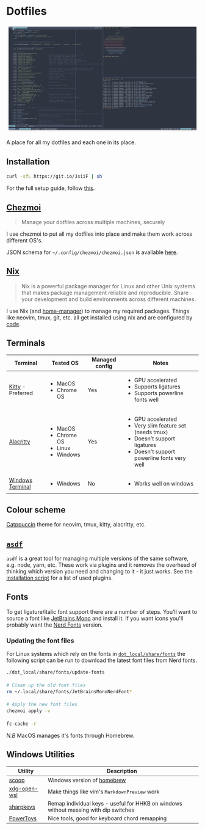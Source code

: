 # Dotfiles

![kitty screenshot](./public/kitty-screenshot.png "Kitty Screenshot")

A place for all my dotfiles and each one in its place.

## Installation

```bash
curl -sfL https://git.io/JsiiF | sh
```

For the full setup guide, follow [this](./public/installation_guide.md).

## [Chezmoi](https://www.chezmoi.io/)

> Manage your dotfiles across multiple machines, securely

I use chezmoi to put all my dotfiles into place and make them work across different OS's.

JSON schema for `~/.config/chezmoi/chezmoi.json` is available [here](./public/chezmoi-schema.json).

## [Nix](https://nixos.org/)

> Nix is a powerful package manager for Linux and other Unix systems that makes package management reliable and reproducible. Share your development and build environments across different machines.

I use Nix (and [home-manager](https://github.com/rycee/home-manager)) to manage my required packages. Things like neovim, tmux, git, etc. all get installed using nix and are configured by [code](./dot_config/nixpkgs/home.nix.tmpl).

## Terminals

| Terminal                                                  | Tested OS                                                               | Managed config | Notes                                                                                                                                                            |
| --------------------------------------------------------- | ----------------------------------------------------------------------- | -------------- | ---------------------------------------------------------------------------------------------------------------------------------------------------------------- |
| [Kitty](https://sw.kovidgoyal.net/kitty/) - Preferred     | <ul><li>MacOS</li><li>Chrome OS</li></ul>                               | Yes            | <ul><li>GPU accelerated</li><li>Supports ligatures</li><li>Supports powerline fonts well</li></ul>                                                               |
| [Alacritty](https://github.com/alacritty/alacritty)       | <ul><li>MacOS</li><li>Chrome OS</li><li>Linux</li><li>Windows</li></ul> | Yes            | <ul><li>GPU accelerated</li><li>Very slim feature set (needs tmux)</li><li>Doesn't support ligatures</li><li>Doesn't support powerline fonts very well</li></ul> |
| [Windows Terminal](https://github.com/microsoft/terminal) | <ul><li>Windows</li></ul>                                               | No             | <ul><li>Works well on windows</li></ul>                                                                                                                          |

## Colour scheme

[Catppuccin](https://github.com/catppuccin) theme for neovim, tmux, kitty, alacritty, etc.

## [`asdf`](https://asdf-vm.com/#/)

`asdf` is a great tool for managing multiple versions of the same software, e.g. node, yarn, etc. These work via plugins and it removes the overhead of thinking which version you need and changing to it - it just works. See the [installation script](https://github.com/tapayne88/dotfiles/blob/35538ef7051b81fe103049c3ce665aee3db572a8/public/install.sh#L96-L99) for a list of used plugins.

## Fonts

To get ligature/italic font support there are a number of steps. You'll want to source a font like [JetBrains Mono](https://www.jetbrains.com/lp/mono/) and install it. If you want icons you'll probably want the [Nerd Fonts](https://www.nerdfonts.com/font-downloads) version.

### Updating the font files

For Linux systems which rely on the fonts in [`dot_local/share/fonts`](./dot_local/share/fonts) the following script can be run to download the latest font files from Nerd fonts.

```bash
./dot_local/share/fonts/update-fonts

# Clean up the old font files
rm ~/.local/share/fonts/JetBrainsMonoNerdFont*

# Apply the new font files
chezmoi apply -v

fc-cache -r
```

_N.B_ MacOS manages it's fonts through Homebrew.

## Windows Utilities

| Utility                                                 | Description                                                                          |
| ------------------------------------------------------- | ------------------------------------------------------------------------------------ |
| [scoop](https://scoop.sh/)                              | Windows version of [homebrew](https://brew.sh/)                                      |
| [xdg-open-wsl](https://github.com/cpbotha/xdg-open-wsl) | Make things like vim's `MarkdownPreview` work                                        |
| [sharpkeys](https://github.com/randyrants/sharpkeys)    | Remap individual keys - useful for HHKB on windows without messing with dip switches |
| [PowerToys](https://github.com/microsoft/PowerToys)     | Nice tools, good for keyboard chord remapping                                        |
